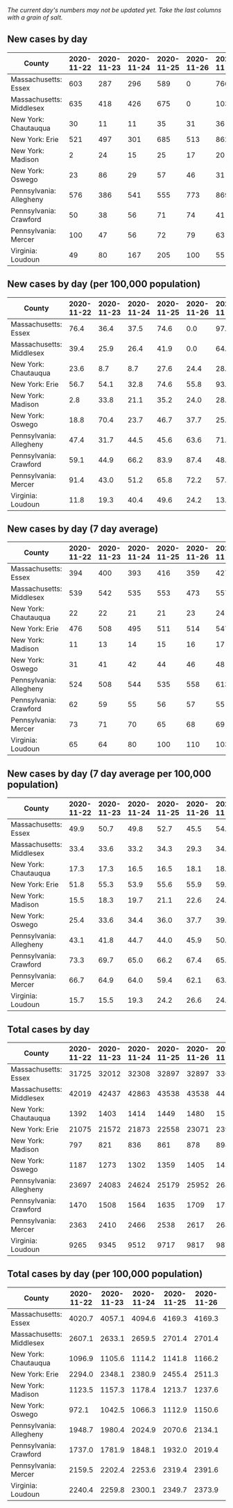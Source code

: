 _The current day's numbers may not be updated yet. Take the last columns with a grain of salt._
## New cases by day

| County | 2020-11-22 | 2020-11-23 | 2020-11-24 | 2020-11-25 | 2020-11-26 | 2020-11-27 | 2020-11-28 |
| --- | --- | --- | --- | --- | --- | --- | --- |
| Massachusetts: Essex | 603 | 287 | 296 | 589 | 0 | 766 |  |
| Massachusetts: Middlesex | 635 | 418 | 426 | 675 | 0 | 1039 |  |
| New York: Chautauqua | 30 | 11 | 11 | 35 | 31 | 36 |  |
| New York: Erie | 521 | 497 | 301 | 685 | 513 | 862 |  |
| New York: Madison | 2 | 24 | 15 | 25 | 17 | 20 |  |
| New York: Oswego | 23 | 86 | 29 | 57 | 46 | 31 |  |
| Pennsylvania: Allegheny | 576 | 386 | 541 | 555 | 773 | 869 | 663 |
| Pennsylvania: Crawford | 50 | 38 | 56 | 71 | 74 | 41 | 57 |
| Pennsylvania: Mercer | 100 | 47 | 56 | 72 | 79 | 63 | 97 |
| Virginia: Loudoun | 49 | 80 | 167 | 205 | 100 | 55 | 108 |

## New cases by day (per 100,000 population)

| County | 2020-11-22 | 2020-11-23 | 2020-11-24 | 2020-11-25 | 2020-11-26 | 2020-11-27 | 2020-11-28 |
| --- | --- | --- | --- | --- | --- | --- | --- |
| Massachusetts: Essex | 76.4 | 36.4 | 37.5 | 74.6 | 0.0 | 97.1 |  |
| Massachusetts: Middlesex | 39.4 | 25.9 | 26.4 | 41.9 | 0.0 | 64.5 |  |
| New York: Chautauqua | 23.6 | 8.7 | 8.7 | 27.6 | 24.4 | 28.4 |  |
| New York: Erie | 56.7 | 54.1 | 32.8 | 74.6 | 55.8 | 93.8 |  |
| New York: Madison | 2.8 | 33.8 | 21.1 | 35.2 | 24.0 | 28.2 |  |
| New York: Oswego | 18.8 | 70.4 | 23.7 | 46.7 | 37.7 | 25.4 |  |
| Pennsylvania: Allegheny | 47.4 | 31.7 | 44.5 | 45.6 | 63.6 | 71.5 | 54.5 |
| Pennsylvania: Crawford | 59.1 | 44.9 | 66.2 | 83.9 | 87.4 | 48.4 | 67.4 |
| Pennsylvania: Mercer | 91.4 | 43.0 | 51.2 | 65.8 | 72.2 | 57.6 | 88.6 |
| Virginia: Loudoun | 11.8 | 19.3 | 40.4 | 49.6 | 24.2 | 13.3 | 26.1 |

## New cases by day (7 day average)

| County | 2020-11-22 | 2020-11-23 | 2020-11-24 | 2020-11-25 | 2020-11-26 | 2020-11-27 | 2020-11-28 |
| --- | --- | --- | --- | --- | --- | --- | --- |
| Massachusetts: Essex | 394 | 400 | 393 | 416 | 359 | 427 |  |
| Massachusetts: Middlesex | 539 | 542 | 535 | 553 | 473 | 557 |  |
| New York: Chautauqua | 22 | 22 | 21 | 21 | 23 | 24 |  |
| New York: Erie | 476 | 508 | 495 | 511 | 514 | 547 |  |
| New York: Madison | 11 | 13 | 14 | 15 | 16 | 17 |  |
| New York: Oswego | 31 | 41 | 42 | 44 | 46 | 48 |  |
| Pennsylvania: Allegheny | 524 | 508 | 544 | 535 | 558 | 613 | 623 |
| Pennsylvania: Crawford | 62 | 59 | 55 | 56 | 57 | 55 | 55 |
| Pennsylvania: Mercer | 73 | 71 | 70 | 65 | 68 | 69 | 73 |
| Virginia: Loudoun | 65 | 64 | 80 | 100 | 110 | 103 | 109 |

## New cases by day (7 day average per 100,000 population)

| County | 2020-11-22 | 2020-11-23 | 2020-11-24 | 2020-11-25 | 2020-11-26 | 2020-11-27 | 2020-11-28 |
| --- | --- | --- | --- | --- | --- | --- | --- |
| Massachusetts: Essex | 49.9 | 50.7 | 49.8 | 52.7 | 45.5 | 54.1 |  |
| Massachusetts: Middlesex | 33.4 | 33.6 | 33.2 | 34.3 | 29.3 | 34.6 |  |
| New York: Chautauqua | 17.3 | 17.3 | 16.5 | 16.5 | 18.1 | 18.9 |  |
| New York: Erie | 51.8 | 55.3 | 53.9 | 55.6 | 55.9 | 59.5 |  |
| New York: Madison | 15.5 | 18.3 | 19.7 | 21.1 | 22.6 | 24.0 |  |
| New York: Oswego | 25.4 | 33.6 | 34.4 | 36.0 | 37.7 | 39.3 |  |
| Pennsylvania: Allegheny | 43.1 | 41.8 | 44.7 | 44.0 | 45.9 | 50.4 | 51.2 |
| Pennsylvania: Crawford | 73.3 | 69.7 | 65.0 | 66.2 | 67.4 | 65.0 | 65.0 |
| Pennsylvania: Mercer | 66.7 | 64.9 | 64.0 | 59.4 | 62.1 | 63.1 | 66.7 |
| Virginia: Loudoun | 15.7 | 15.5 | 19.3 | 24.2 | 26.6 | 24.9 | 26.4 |

## Total cases by day

| County | 2020-11-22 | 2020-11-23 | 2020-11-24 | 2020-11-25 | 2020-11-26 | 2020-11-27 | 2020-11-28 |
| --- | --- | --- | --- | --- | --- | --- | --- |
| Massachusetts: Essex | 31725 | 32012 | 32308 | 32897 | 32897 | 33663 |  |
| Massachusetts: Middlesex | 42019 | 42437 | 42863 | 43538 | 43538 | 44577 |  |
| New York: Chautauqua | 1392 | 1403 | 1414 | 1449 | 1480 | 1516 |  |
| New York: Erie | 21075 | 21572 | 21873 | 22558 | 23071 | 23933 |  |
| New York: Madison | 797 | 821 | 836 | 861 | 878 | 898 |  |
| New York: Oswego | 1187 | 1273 | 1302 | 1359 | 1405 | 1436 |  |
| Pennsylvania: Allegheny | 23697 | 24083 | 24624 | 25179 | 25952 | 26821 | 27484 |
| Pennsylvania: Crawford | 1470 | 1508 | 1564 | 1635 | 1709 | 1750 | 1807 |
| Pennsylvania: Mercer | 2363 | 2410 | 2466 | 2538 | 2617 | 2680 | 2777 |
| Virginia: Loudoun | 9265 | 9345 | 9512 | 9717 | 9817 | 9872 | 9980 |

## Total cases by day (per 100,000 population)

| County | 2020-11-22 | 2020-11-23 | 2020-11-24 | 2020-11-25 | 2020-11-26 | 2020-11-27 | 2020-11-28 |
| --- | --- | --- | --- | --- | --- | --- | --- |
| Massachusetts: Essex | 4020.7 | 4057.1 | 4094.6 | 4169.3 | 4169.3 | 4266.4 |  |
| Massachusetts: Middlesex | 2607.1 | 2633.1 | 2659.5 | 2701.4 | 2701.4 | 2765.8 |  |
| New York: Chautauqua | 1096.9 | 1105.6 | 1114.2 | 1141.8 | 1166.2 | 1194.6 |  |
| New York: Erie | 2294.0 | 2348.1 | 2380.9 | 2455.4 | 2511.3 | 2605.1 |  |
| New York: Madison | 1123.5 | 1157.3 | 1178.4 | 1213.7 | 1237.6 | 1265.8 |  |
| New York: Oswego | 972.1 | 1042.5 | 1066.3 | 1112.9 | 1150.6 | 1176.0 |  |
| Pennsylvania: Allegheny | 1948.7 | 1980.4 | 2024.9 | 2070.6 | 2134.1 | 2205.6 | 2260.1 |
| Pennsylvania: Crawford | 1737.0 | 1781.9 | 1848.1 | 1932.0 | 2019.4 | 2067.8 | 2135.2 |
| Pennsylvania: Mercer | 2159.5 | 2202.4 | 2253.6 | 2319.4 | 2391.6 | 2449.2 | 2537.8 |
| Virginia: Loudoun | 2240.4 | 2259.8 | 2300.1 | 2349.7 | 2373.9 | 2387.2 | 2413.3 |
